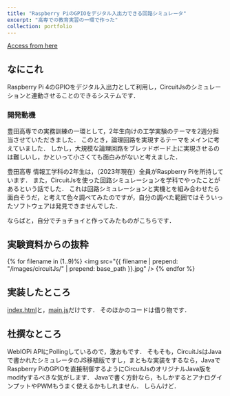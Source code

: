 ```yaml
---
title: "Raspberry PiのGPIOをデジタル入出力できる回路シミュレータ"
excerpt: "高専での教育実習の一環で作った"
collection: portfolio
---
```


[Access from here](https://github.com/getpa/CircuitJs-GPIOModwithWebIOPi)

## なにこれ
Raspberry Pi 4のGPIOをデジタル入出力として利用し，CircuitJsのシミュレーションと連動させることのできるシステムです．

### 開発動機
豊田高専での実務訓練の一環として，2年生向けの工学実験のテーマを2週分担当させていただきました．
このとき，論理回路を実現するテーマをメインに考えていました．
しかし，大規模な論理回路をブレッドボード上に実現させるのは難しいし，かといって小さくても面白みがないと考えました．

豊田高専 情報工学科の2年生は，（2023年現在）全員がRaspberry Piを所持しています．
また，CircuitJsを使った回路シミュレーションを学科でやったことがあるという話でした．
これは回路シミュレーションと実機とを組み合わせたら面白そうだ，と考えて色々調べてみたのですが，自分の調べた範囲ではそういったソフトウェアは発見できませんでした．

ならばと，自分でチョチョイと作ってみたものがこちらです．

## 実験資料からの抜粋

{% for filename in (1..9)%}
<img src="{{ filename | prepend: "/images/circuitJs/" | prepend: base_path }}.jpg" />
{% endfor %}

## 実装したところ
[index.html](https://github.com/getpa/CircuitJs-GPIOModwithWebIOPi/blob/main/htdocs/index.html)と，[main.js](https://github.com/getpa/CircuitJs-GPIOModwithWebIOPi/blob/main/htdocs/main.js)だけです．
そのほかのコードは借り物です．

## 杜撰なところ
WebIOPi APIにPollingしているので，激おもです．
そもそも，CircuitJsはJavaで書かれたシミュレータのJS移植版ですし，まともな実装をするなら，JavaでRaspberry PiのGPIOを直接制御するようにCircuitJsのオリジナルJava版をmodifyするべきな気がします．
Javaで書く方針なら，もしかするとアナログインプットやPWMもうまく使えるかもしれません．
しらんけど．